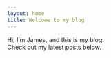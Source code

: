 ```yaml
---
layout: home
title: Welcome to my blog
---
```


Hi, I’m James, and this is my blog.  
Check out my latest posts below.
